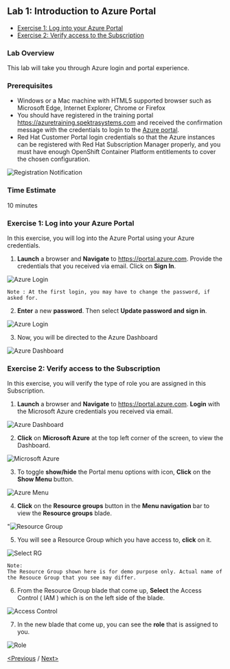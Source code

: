  ## Lab 1: Introduction to Azure Portal
   * [Exercise 1: Log into your Azure Portal](#exercise-1-log-into-your-azure-portal)
   * [Exercise 2: Verify access to the Subscription](#exercise-2-verify-access-to-the-subscription)
   
### Lab Overview
This lab will take you through Azure login and portal experience.

### Prerequisites
-	Windows or a Mac machine with HTML5 supported browser such as Microsoft Edge, Internet Explorer, Chrome or Firefox
-	You should have registered in the training portal https://azuretraining.spektrasystems.com and received the confirmation message with the credentials to login to the [Azure portal](http://portal.azure.com).
-	Red Hat Customer Portal login credentials so that the Azure instances can be registered with Red Hat Subscription Manager properly, and you must have enough OpenShift Container Platform entitlements to cover the chosen configuration.

![Registration Notification](../images/2registration_notification.jpg)


### Time Estimate

10 minutes

### Exercise 1: Log into your Azure Portal

In this exercise, you will log into the Azure Portal using your Azure credentials.
1.	**Launch** a browser and **Navigate** to https://portal.azure.com. Provide the credentials that you received via email. Click on **Sign In**.

![Azure Login](../images/3azure_login.jpg)

```
Note : At the first login, you may have to change the password, if asked for.
```

2.	**Enter** a new **password**. Then select **Update password and sign in**.

![Azure Login](../images/4update_password.jpg)

3.	Now, you will be directed to the Azure Dashboard

![Azure Dashboard](../images/5azure_dashboard.jpg)

### Exercise 2: Verify access to the Subscription
In this exercise, you will verify the type of role you are assigned in this Subscription.

1.	**Launch** a browser and **Navigate** to https://portal.azure.com. **Login** with the Microsoft Azure credentials you received via email.

![Azure Dashboard](../images/6azure_dashboard.jpg)

2. **Click** on **Microsoft Azure**  at the top left corner of the screen, to view the Dashboard.

![Microsoft Azure](../images/7microsoftazure.jpg)

3.	To toggle **show/hide** the Portal menu options with icon, **Click** on the **Show Menu** button. 

![Azure Menu](../images/8azure_menu.jpg)

4.	**Click** on the **Resource groups** button in the **Menu navigation** bar to view the **Resource groups** blade.

"![Resource Group](../images/9resourcegroup.jpg)

5.	You will see a Resource Group which you have access to, **click** on it.

![Select RG](../images/10select_rg.jpg)

```
Note:
The Resource Group shown here is for demo purpose only. Actual name of the Resouce Group that you see may differ.
```

6.	From the Resource Group blade that come up, **Select** the Access Control ( IAM ) which is on the left side of the blade.

![Access Control](https://github.com/ShivaniThadiyan/openshift-container-platform/blob/master/images/11access_control.jpg)

7.	In the new blade that come up, you can see the **role** that is assigned to you.

![Role](../images/12role.jpg)

[<Previous](https://github.com/ShivaniThadiyan/openshift-container-platform/edit/master/README.md) /
[Next>](docs/Lab%202:%20Deploying-OpenShift-cluster-using-ARM-templates.md)
